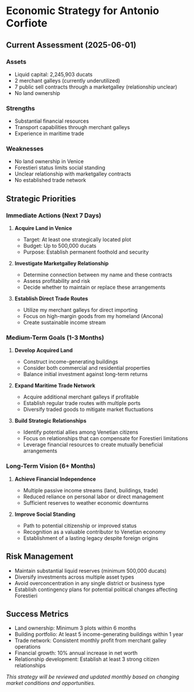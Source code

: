 # Economic Strategy for Antonio Corfiote

## Current Assessment (2025-06-01)

### Assets
- Liquid capital: 2,245,903 ducats
- 2 merchant galleys (currently underutilized)
- 7 public sell contracts through a marketgalley (relationship unclear)
- No land ownership

### Strengths
- Substantial financial resources
- Transport capabilities through merchant galleys
- Experience in maritime trade

### Weaknesses
- No land ownership in Venice
- Forestieri status limits social standing
- Unclear relationship with marketgalley contracts
- No established trade network

## Strategic Priorities

### Immediate Actions (Next 7 Days)
1. **Acquire Land in Venice**
   - Target: At least one strategically located plot
   - Budget: Up to 500,000 ducats
   - Purpose: Establish permanent foothold and security

2. **Investigate Marketgalley Relationship**
   - Determine connection between my name and these contracts
   - Assess profitability and risk
   - Decide whether to maintain or replace these arrangements

3. **Establish Direct Trade Routes**
   - Utilize my merchant galleys for direct importing
   - Focus on high-margin goods from my homeland (Ancona)
   - Create sustainable income stream

### Medium-Term Goals (1-3 Months)
1. **Develop Acquired Land**
   - Construct income-generating buildings
   - Consider both commercial and residential properties
   - Balance initial investment against long-term returns

2. **Expand Maritime Trade Network**
   - Acquire additional merchant galleys if profitable
   - Establish regular trade routes with multiple ports
   - Diversify traded goods to mitigate market fluctuations

3. **Build Strategic Relationships**
   - Identify potential allies among Venetian citizens
   - Focus on relationships that can compensate for Forestieri limitations
   - Leverage financial resources to create mutually beneficial arrangements

### Long-Term Vision (6+ Months)
1. **Achieve Financial Independence**
   - Multiple passive income streams (land, buildings, trade)
   - Reduced reliance on personal labor or direct management
   - Sufficient reserves to weather economic downturns

2. **Improve Social Standing**
   - Path to potential citizenship or improved status
   - Recognition as a valuable contributor to Venetian economy
   - Establishment of a lasting legacy despite foreign origins

## Risk Management
- Maintain substantial liquid reserves (minimum 500,000 ducats)
- Diversify investments across multiple asset types
- Avoid overconcentration in any single district or business type
- Establish contingency plans for potential political changes affecting Forestieri

## Success Metrics
- Land ownership: Minimum 3 plots within 6 months
- Building portfolio: At least 5 income-generating buildings within 1 year
- Trade network: Consistent monthly profit from merchant galley operations
- Financial growth: 10% annual increase in net worth
- Relationship development: Establish at least 3 strong citizen relationships

*This strategy will be reviewed and updated monthly based on changing market conditions and opportunities.*
